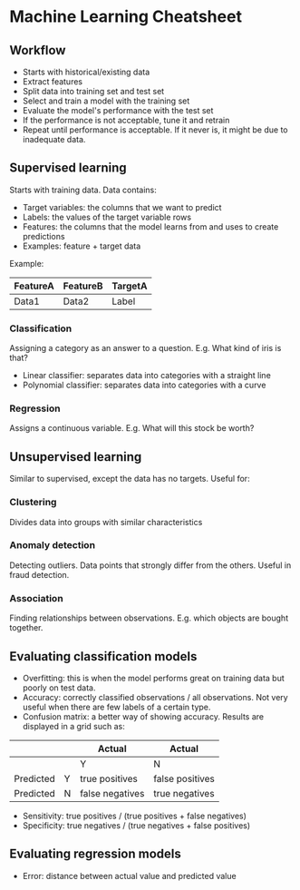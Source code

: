 
# Machine Learning Cheatsheet

## Workflow

- Starts with historical/existing data
- Extract features
- Split data into training set and test set
- Select and train a model with the training set
- Evaluate the model's performance with the test set
- If the performance is not acceptable, tune it and retrain
- Repeat until performance is acceptable. If it never is, it might be due to inadequate data.
  
## Supervised learning

Starts with training data. Data contains:

- Target variables: the columns that we want to predict
- Labels: the values of the target variable rows
- Features: the columns that the model learns from and uses to create predictions
- Examples: feature + target data

Example:

| FeatureA | FeatureB | TargetA |
| -------- | -------- | ------- |
| Data1    | Data2    | Label   |

### Classification

Assigning a category as an answer to a question. E.g. What kind of iris is that?

- Linear classifier: separates data into categories with a straight line
- Polynomial classifier: separates data into categories with a curve

### Regression

Assigns a continuous variable. E.g. What will this stock be worth?

## Unsupervised learning

Similar to supervised, except the data has no targets. Useful for:

### Clustering

Divides data into groups with similar characteristics

### Anomaly detection

Detecting outliers. Data points that strongly differ from the others. Useful in fraud detection.

### Association

Finding relationships between observations. E.g. which objects are bought together.

## Evaluating classification models

- Overfitting: this is when the model performs great on training data but poorly on test data.
- Accuracy: correctly classified observations / all observations. Not very useful when there are few labels of a certain type.
- Confusion matrix: a better way of showing accuracy. Results are displayed in a grid such as:  

| | | Actual | Actual |
| - | - | - | - |
| | | Y | N |
| Predicted | Y | true positives | false positives |
| Predicted | N | false negatives | true negatives |

- Sensitivity: true positives / (true positives + false negatives)
- Specificity: true negatives / (true negatives + false positives)

## Evaluating regression models

- Error: distance between actual value and predicted value
